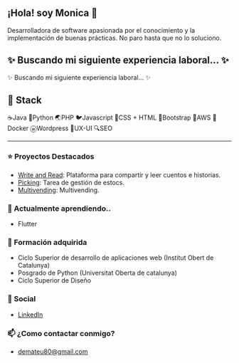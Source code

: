 ## ¡Hola! soy Monica 👋
Desarrolladora de software apasionada por el conocimiento y la implementación de buenas prácticas. No paro hasta que no lo soluciono.
## ✨ Buscando mi siguiente experiencia laboral... ✨
<div style="margin: 0 auto;">
<p style="margin: 0 auto;">✨ Buscando mi siguiente experiencia laboral... ✨</p>
</div>

## 💼 Stack
☕️Java 🐍Python 🌏PHP 🐦Javascript 🦚CSS + HTML 🦎Bootstrap 🐘AWS 🐳Docker ⓦWordpress 🌈UX-UI 🔍SEO
<hr>

### ⭐️ Proyectos Destacados
- [Write and Read](https://github.com/demateu/write_and_read): Plataforma para compartir y leer cuentos e historias.
- [Picking](https://github.com/demateu/picking): Tarea de gestión de estocs.
- [Multivending](https://github.com/demateu/multivending): Multivending.

### 🌱 Actualmente aprendiendo..
- Flutter

### 🧠 Formación adquirida
- Ciclo Superior de desarrollo de aplicaciones web (Institut Obert de Catalunya)
- Posgrado de Python (Universitat Oberta de catalunya)
- Ciclo Superior de Diseño

### 💬 Social
- [LinkedIn](https://www.linkedin.com/in/demateu/)

### 📫 ¿Como contactar conmigo?
- <a href="mailto:demateu80@gmail.com">demateu80@gmail.com</a>

<!--
**demateu/demateu** is a ✨ _special_ ✨ repository because its `README.md` (this file) appears on your GitHub profile.
Here are some ideas to get you started:
- 🤔 I’m looking for help with ...
- ⚡ Fun fact: ...
## 🔭 Actualmente trabajando en..
- Una app para practicar Flutter
-->
